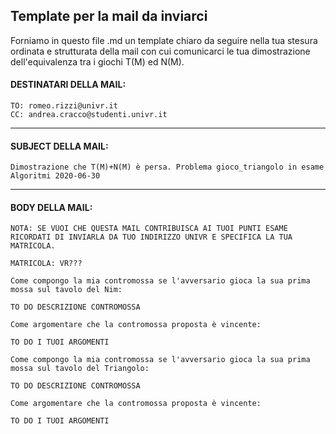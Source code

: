 ## Template per la mail da inviarci

Forniamo in questo file .md un template chiaro da seguire nella tua stesura ordinata e strutturata della mail con cui comunicarci le tua dimostrazione dell'equivalenza tra i giochi T(M) ed N(M).

#### DESTINATARI DELLA MAIL:
```
TO: romeo.rizzi@univr.it
CC: andrea.cracco@studenti.univr.it
```
---
#### SUBJECT DELLA MAIL:
```
Dimostrazione che T(M)+N(M) è persa. Problema gioco_triangolo in esame Algoritmi 2020-06-30
```
---
#### BODY DELLA MAIL:
```
NOTA: SE VUOI CHE QUESTA MAIL CONTRIBUISCA AI TUOI PUNTI ESAME RICORDATI DI INVIARLA DA TUO INDIRIZZO UNIVR E SPECIFICA LA TUA MATRICOLA.

MATRICOLA: VR???

Come compongo la mia contromossa se l'avversario gioca la sua prima mossa sul tavolo del Nim:

TO DO DESCRIZIONE CONTROMOSSA

Come argomentare che la contromossa proposta è vincente:

TO DO I TUOI ARGOMENTI

Come compongo la mia contromossa se l'avversario gioca la sua prima mossa sul tavolo del Triangolo:

TO DO DESCRIZIONE CONTROMOSSA

Come argomentare che la contromossa proposta è vincente:

TO DO I TUOI ARGOMENTI

```
